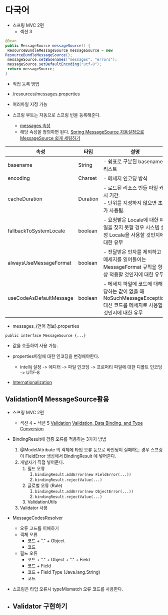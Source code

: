 
# 다국어
- 스프링 MVC 2편
	- 섹션 3
```java
@Bean
public MessageSource messageSource() {
 ResourceBundleMessageSource messageSource = new
ResourceBundleMessageSource();
 messageSource.setBasenames("messages", "errors");
 messageSource.setDefaultEncoding("utf-8");
 return messageSource;
}
```
- 직접 등록 방법
- /resources/messages.properties
- 여러파일 지정 가능

- 스프링 부트는 자동으로 스프링 빈을 등록해준다.
	- [messages 속성](https://docs.spring.io/spring-boot/docs/current/reference/html/application-properties.html#application-properties.core.spring.messages.always-use-message-format)
	- 해당 속성을 정의하면 된다.
[Spring MessageSource 자동설정으로 MessageSource 쉽게 세팅하기](https://velog.io/@youjung/Spring-MessageSource-%EC%9E%90%EB%8F%99%EC%84%A4%EC%A0%95%EC%9C%BC%EB%A1%9C-MessageSource-%EC%89%BD%EA%B2%8C-%EC%84%B8%ED%8C%85%ED%95%98%EA%B8%B0)

|속성|타입|설명|기본값|
|---|---|---|---|
|basename|String|- 쉼표로 구분된 basename 리스트|"messages"|
|encoding|Charset|- 메세지 인코딩 방식|StandardCharsets.UTF_8|
|cacheDuration|Duration|- 로드된 리소스 번들 파일 캐시 기간.  <br>- 단위를 지정하지 않으면 초가 사용됨.|영구적으로 캐시됨|
|fallbackToSystemLocale|boolean|- 요청받은 Locale에 대한 파일을 찾지 못할 경우 시스템 설정 Locale을 사용할 것인지에 대한 유무|true|
|alwaysUseMessageFormat|boolean|- 전달받은 인자를 제외하고 메세지를 읽어들이는 MessageFormat 규칙을 항상 적용할 것인지에 대한 유무|false|
|useCodeAsDefaultMessage|boolean|- 메세지 파일에 코드에 대해당하는 값이 없을 때 NoSuchMessageException 대신 코드를 메세지로 사용할 것인지에 대한 유무|false|

- messages_{언어 정보}.properties

`public interface MessageSource {...}`
- 값을 호출하여 사용 가능.

- properties파일에 대한 인코딩을 변경해야한다.
	- intellij 설정 -> 에디터 -> 파일 인코딩 -> 프로퍼티 파일에 대한 디폴트 인코딩 -> UTF-8
- [Internationalization](https://docs.spring.io/spring-boot/docs/current/reference/html/features.html#features.internationalization)

## Validation에 MessageSource활용
- 스프링 MVC 2편
	- 섹션 4 ~ 섹션 5
[Validation](https://docs.spring.io/spring-boot/docs/current/reference/html/io.html#io.validation)
[Validation, Data Binding, and Type Conversion](https://docs.spring.io/spring-framework/reference/core/validation.html)

- BindingResult에 검증 오류를 적용하는 3가지 방법 
	1. @ModelAttribute 의 객체에 타입 오류 등으로 바인딩이 실패하는 경우 스프링이 FieldError 생성해서 BindingResult 에 넣어준다. 
	2. 개발자가 직접 넣어준다. 
		1. 필드 오류
			1. `bindingResult.addError(new FieldError(...))`
			2. `bindingResult.rejectValue(...)`
		2. 글로벌 오류 (Rule)
			1. `bindingResult.addError(new ObjectError(...))`
			2. `bindingResult.rejectValue(...)`
		3. ValidationUtils
	3. Validator 사용

- MessageCodesResolver
	- 오류 코드를 이해하기
	- 객체 오류
		- 코드 + "." + Object
		- 코드
	- 필드 오류
		- 코드 + "." + Object + "." + Field
		- 코드 + Field
		- 코드 + Field Type (Java.lang.String)
		- 코드

- 스프링은 타입 오류시 typeMismatch 오류 코드를 사용한다.

- Validator 구현하기
	- 